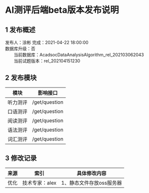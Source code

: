 # AI测评后端beta版本发布说明

## 1 发布概述
发布人：涂彬
完成：2021-04-22 18:00:00<br>
数据库升级：否<br>
&emsp;&emsp;当前数据库：AcadsocDataAnalysisAlgorithm_rel_202103062043<br>
&emsp;&emsp;当前试题版本：rel_202104151230<br>

## 2 发布模块
模块       |影响接口
------------|-----------
听力测评       |/get/question
口语测评       |/get/question
阅读测评       |/get/question
语法测评       |/get/question
词汇测评       |/get/question

## 3 修改记录
来源       |索引            |具体修改内容
------------|--------------|------------
优化     |技术专家：alex    | 1、静态文件存放oss服务器
